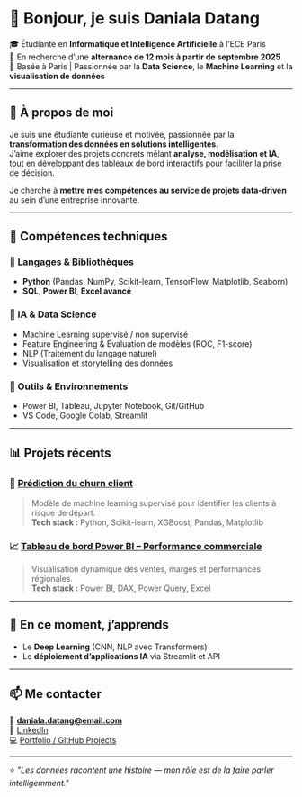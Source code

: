 # 👋 Bonjour, je suis Daniala Datang  

🎓 Étudiante en **Informatique et Intelligence Artificielle** à l’ECE Paris  
💼 En recherche d’une **alternance de 12 mois à partir de septembre 2025**  
📍 Basée à Paris | Passionnée par la **Data Science**, le **Machine Learning** et la **visualisation de données**  

---

## 🚀 À propos de moi  

Je suis une étudiante curieuse et motivée, passionnée par la **transformation des données en solutions intelligentes**.  
J’aime explorer des projets concrets mêlant **analyse, modélisation et IA**, tout en développant des tableaux de bord interactifs pour faciliter la prise de décision.  

Je cherche à **mettre mes compétences au service de projets data-driven** au sein d’une entreprise innovante.  

---

## 🧠 Compétences techniques  

### 🔹 Langages & Bibliothèques
- **Python** (Pandas, NumPy, Scikit-learn, TensorFlow, Matplotlib, Seaborn)  
- **SQL**, **Power BI**, **Excel avancé**

### 🔹 IA & Data Science
- Machine Learning supervisé / non supervisé  
- Feature Engineering & Évaluation de modèles (ROC, F1-score)  
- NLP (Traitement du langage naturel)  
- Visualisation et storytelling des données  

### 🔹 Outils & Environnements
- Power BI, Tableau, Jupyter Notebook, Git/GitHub  
- VS Code, Google Colab, Streamlit  

---

## 📊 Projets récents  

### 🧩 [Prédiction du churn client](https://github.com/Mum31/churn-prediction)
> Modèle de machine learning supervisé pour identifier les clients à risque de départ.  
**Tech stack :** Python, Scikit-learn, XGBoost, Pandas, Matplotlib  

### 📈 [Tableau de bord Power BI – Performance commerciale](https://github.com/Mum31/projet-power-bi-commercial)
> Visualisation dynamique des ventes, marges et performances régionales.  
**Tech stack :** Power BI, DAX, Power Query, Excel  

---

## 🌱 En ce moment, j’apprends  
- Le **Deep Learning** (CNN, NLP avec Transformers)  
- Le **déploiement d’applications IA** via Streamlit et API  

---

## 📫 Me contacter  
📧 **daniala.datang@email.com**  
🔗 [LinkedIn](https://www.linkedin.com/in/ton-profil-linkedin)  
💻 [Portfolio / GitHub Projects](https://github.com/Mum31)

---

⭐ *"Les données racontent une histoire — mon rôle est de la faire parler intelligemment."*  

